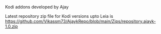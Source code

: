 Kodi addons developed by Ajay

Latest repository zip file for Kodi versions upto Leia is https://github.com/Vikassm73/AjaykRepo/blob/main/Zips/repository.ajayk-1.0.zip
